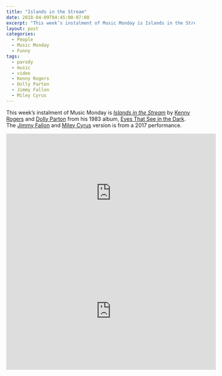```yaml
---
title: "Islands in the Stream"
date: 2018-04-09T04:45:00-07:00
excerpt: "This week’s instalment of Music Monday is Islands in the Stream. The 1983 Kenny Rogers original and a 2017 cover by Jimmy Fallon."
layout: post
categories:
  - People
  - Music Monday
  - Funny
tags:
  - parody
  - music
  - video
  - Kenny Rogers
  - Dolly Parton
  - Jimmy Fallon
  - Miley Cyrus
---
```

This week’s instalment of Music Monday is [_Islands in the Stream_](https://en.wikipedia.org/wiki/Islands_in_the_Stream_(song)) by [Kenny Rogers](http://kennyrogers.com/) and [Dolly Parton](https://dollyparton.com/) from his 1983 album, [Eyes That See in the Dark](https://en.wikipedia.org/wiki/Eyes_That_See_in_the_Dark). The [Jimmy Fallon](https://www.nbc.com/the-tonight-show) and [Miley Cyrus](https://www.mileycyrus.com/) version is from a 2017 performance.

<div class="video-container">
  <iframe width="560" height="315" src="https://www.youtube.com/embed/HQW7I62TNOw" frameborder="0" allowfullscreen></iframe>
</div>

<div class="video-container">
  <iframe width="560" height="315" src="https://www.youtube.com/embed/DZ7bV6P06Sc" frameborder="0" allowfullscreen></iframe>
</div>
